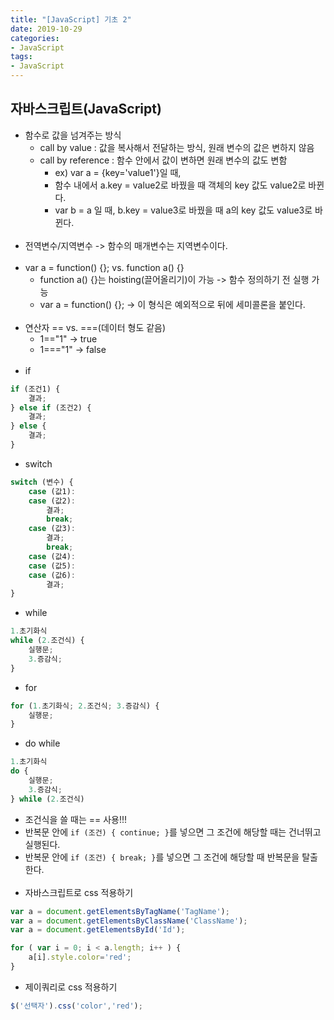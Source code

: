 ```yaml
---
title: "[JavaScript] 기초 2"
date: 2019-10-29
categories:
- JavaScript
tags:
- JavaScript
---
```


## 자바스크립트(JavaScript)
- 함수로 값을 넘겨주는 방식
  - call by value : 값을 복사해서 전달하는 방식, 원래 변수의 값은 변하지 않음
  - call by reference : 함수 안에서 값이 변하면 원래 변수의 값도 변함
    - ex) var a = {key='value1'}일 때, 
    - 함수 내에서 a.key = value2로 바꿨을 때 객체의 key 값도 value2로 바뀐다.
    - var b = a 일 때, b.key = value3로 바꿨을 때 a의 key 값도 value3로 바뀐다.<br><br>
- 전역변수/지역변수 -> 함수의 매개변수는 지역변수이다.<br><br>
- var a = function() {}; vs. function a() {}
    - function a() {}는 hoisting(끌어올리기)이 가능 -> 함수 정의하기 전 실행 가능
    - var a = function() {}; -> 이 형식은 예외적으로 뒤에 세미콜론을 붙인다.<br><br>
- 연산자 == vs. ===(데이터 형도 같음)
    - 1=="1" -> true
    - 1==="1" -> false<br><br>
- if
```javascript
if (조건1) {
    결과;
} else if (조건2) {
    결과;
} else {
    결과;
}
```
- switch
```javascript
switch (변수) {
    case (값1):
    case (값2):
        결과;
        break;
    case (값3):
        결과;
        break;
    case (값4):
    case (값5):
    case (값6):
        결과;
}
```
- while
```javascript
1.초기화식
while (2.조건식) {
    실행문;
    3.증감식;
}
```
- for
```javascript
for (1.초기화식; 2.조건식; 3.증감식) {
    실행문;
}
```
- do while
```javascript
1.초기화식
do {
    실행문;
    3.증감식;
} while (2.조건식)
```
- 조건식을 쓸 때는 == 사용!!!
- 반복문 안에 `if (조건) { continue; }`를 넣으면 그 조건에 해당할 때는 건너뛰고 실행된다.
- 반복문 안에 `if (조건) { break; }`를 넣으면 그 조건에 해당할 때 반복문을 탈출한다.<br><br>
- 자바스크립트로 css 적용하기
```javascript
var a = document.getElementsByTagName('TagName');
var a = document.getElementsByClassName('ClassName');
var a = document.getElementsById('Id');

for ( var i = 0; i < a.length; i++ ) {
    a[i].style.color='red';
}
```
- 제이쿼리로 css 적용하기
```javascript
$('선택자').css('color','red');
```
